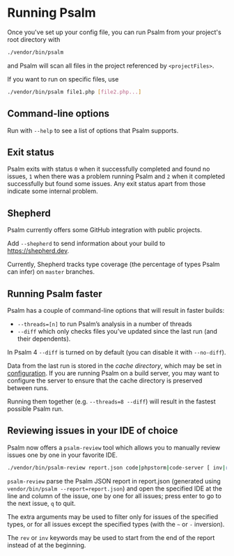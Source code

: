 # Running Psalm

Once you've set up your config file, you can run Psalm from your project's root directory with
```bash
./vendor/bin/psalm
```

and Psalm will scan all files in the project referenced by `<projectFiles>`.

If you want to run on specific files, use
```bash
./vendor/bin/psalm file1.php [file2.php...]
```

## Command-line options

Run with `--help` to see a list of options that Psalm supports.

## Exit status

Psalm exits with status `0` when it successfully completed and found no issues,
`1` when there was a problem running Psalm and `2` when it completed
successfully but found some issues. Any exit status apart from those indicate
some internal problem.

## Shepherd

Psalm currently offers some GitHub integration with public projects.

Add `--shepherd` to send information about your build to https://shepherd.dev.

Currently, Shepherd tracks type coverage (the percentage of types Psalm can infer) on `master` branches.

## Running Psalm faster

Psalm has a couple of command-line options that will result in faster builds:

- `--threads=[n]` to run Psalm’s analysis in a number of threads
- `--diff` which only checks files you’ve updated since the last run (and their dependents).

In Psalm 4 `--diff` is turned on by default (you can disable it with `--no-diff`).

Data from the last run is stored in the *cache directory*, which may be set in [configuration](./configuration.md).
If you are running Psalm on a build server, you may want to configure the server to ensure that the cache directory
is preserved between runs.

Running them together (e.g. `--threads=8 --diff`) will result in the fastest possible Psalm run.

## Reviewing issues in your IDE of choice

Psalm now offers a `psalm-review` tool which allows you to manually review issues one by one in your favorite IDE.  

```bash
./vendor/bin/psalm-review report.json code|phpstorm|code-server [ inv|rev|[~-]IssueType1 ] [ [~-]IssueType2 ] ...
```

`psalm-review` parse the Psalm JSON report in report.json (generated using `vendor/bin/psalm --report=report.json`) and open the specified IDE at the line and column of the issue, one by one for all issues; press enter to go to the next issue, `q` to quit.  

The extra arguments may be used to filter only for issues of the specified types, or for all issues except the specified types (with the `~` or `-` inversion).  

The `rev` or `inv` keywords may be used to start from the end of the report instead of at the beginning.  
